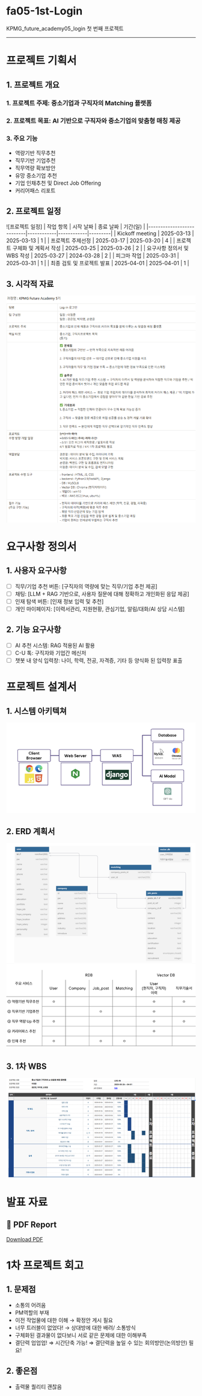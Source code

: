 # fa05-1st-Login
KPMG_future_academy05_login 첫 번째 프로젝트

-----------------

# 프로젝트 기획서

## 1. 프로젝트 개요
### 1. 프로젝트 주제: **중소기업과 구직자의 Matching 플랫폼**
### 2. 프로젝트 목표: AI 기반으로 구직자와 중소기업의 맞춤형 매칭 제공
### 3. 주요 기능
- 역량기반 직무추천
- 직무기반 기업추천
- 직무역량 확보방안
- 유망 중소기업 추천
- 기업 인채추천 및 Direct Job Offering
- 커리어패스 리포트

## 2. 프로젝트 일정
![프로젝트 일정]
| 작업 항목                  | 시작 날짜   | 종료 날짜   | 기간(일) |
|---------------------------|------------|------------|---------|
| Kickoff meeting           | 2025-03-13 | 2025-03-13 | 1       |
| 프로젝트 주제선정            | 2025-03-17 | 2025-03-20 | 4       |
| 프로젝트 구체화 및 계획서 작성 | 2025-03-25 | 2025-03-26 | 2       |
| 요구사항 정의서 및 WBS 작성   | 2025-03-27 | 2024-03-28 | 2       |
| 피그마 작업                 | 2025-03-31 | 2025-03-31 | 1       |
| 최종 검토 및 프로젝트 발표    | 2025-04-01 | 2025-04-01 | 1       |

## 3. 시각적 자료
![프로젝트 계획서](images/project.png)

# 요구사항 정의서

## 1. 사용자 요구사항
- [ ] 직무/기업 추천 버튼: [구직자의 역량에 맞는 직무/기업 추천 제공]
- [ ] 채팅: [LLM + RAG 기반으로, 사용자 질문에 대해 정확하고 개인화된 응답 제공]
- [ ] 인재 탐색 버튼: [인재 정보 입력 및 추천]
- [ ] 개인 마이페이지: [이력서관리, 지원현황, 관심기업, 알림/대화/AI 상담 시스템]

## 2. 기능 요구사항
- [ ] AI 추천 시스템: RAG 적용된 AI 활용
- [ ] C-U 톡: 구직자와 기업간 메신저
- [ ] 챗봇 내 양식 입력창: 나이, 학력, 전공, 자격증, 기타 등 양식화 된 입력창 표출

# 프로젝트 설계서
## 1. 시스템 아키텍쳐
![시스템 아키텍쳐](images/Architecture.png)

## 2. ERD 계획서
![ERD 계획서1](images/ERD.png)
![ERD 계획서2](images/ERD2.png)

## 3. 1차 WBS
![WBS](images/wbs.png)

# 발표 자료
## 📄 PDF Report
[Download PDF](Login_Phase1_Presentation.pdf.pdf)

# 1차 프로젝트 회고

## 1. 문제점
- 소통의 어려움
- PM역할의 부재
- 이전 작업물에 대한 이해 → 확정안 게시 필요
- 너무 트러블이 없었다! → 상대방에 대한 배려/ 소통방식
- 구체화된 결과물이 없다보니 서로 같은 문제에 대한 이해부족
- 결단력 업업업! ⇒ 시간단축 가능! ⇒ 결단력을 높일 수 있는 회의방안(논의방안) 필요!

## 2. 좋은점
- 출력물 퀄리티 괜찮음




